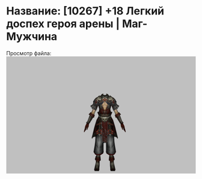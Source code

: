 # Название: [10267] +18 Легкий доспех героя арены | Маг-Мужчина

Просмотр файла:
![p040031.png](p040031.png)